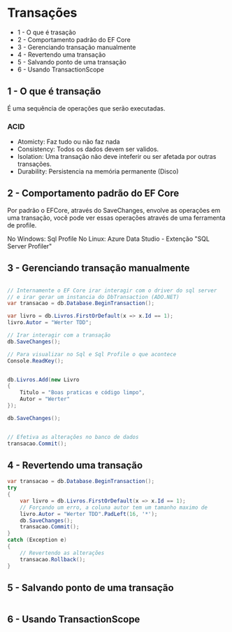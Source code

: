 # Transações

* 1 - O que é trasação
* 2 - Comportamento padrão do EF Core
* 3 - Gerenciando transação manualmente
* 4 - Revertendo uma transação
* 5 - Salvando ponto de uma transação
* 6 - Usando TransactionScope


## 1 - O que é transação

É uma sequência de operações que serão executadas.

### ACID
 * Atomicty: Faz tudo ou não faz nada
 * Consistency: Todos os dados devem ser validos.
 * Isolation: Uma transação não deve inteferir ou ser afetada por outras transações.
 * Durability: Persistencia na memória permanente (Disco)

## 2 - Comportamento padrão do EF Core

Por padrão o EFCore, através do SaveChanges, envolve as operações em uma transação,
você pode ver essas operações através de uma ferramenta de profile.

No Windows: Sql Profile
No Linux: Azure Data Studio - Extenção "SQL Server Profiler"


## 3 - Gerenciando transação manualmente



```c#

// Internamente o EF Core irar interagir com o driver do sql server
// e irar gerar um instancia do DbTransaction (ADO.NET)
var transacao = db.Database.BeginTransaction();

var livro = db.Livros.FirstOrDefault(x => x.Id == 1);
livro.Autor = "Werter TDD";

// Irar interagir com a transação
db.SaveChanges();

// Para visualizar no Sql e Sql Profile o que acontece
Console.ReadKey();


db.Livros.Add(new Livro
{
    Titulo = "Boas praticas e código limpo",
    Autor = "Werter"
});

db.SaveChanges();


// Efetiva as alterações no banco de dados
transacao.Commit();
```


## 4 - Revertendo uma transação
```c#
var transacao = db.Database.BeginTransaction();
try
{
    var livro = db.Livros.FirstOrDefault(x => x.Id == 1);
    // Forçando um erro, a coluna autor tem um tamanho maximo de 
    livro.Autor = "Werter TDD".PadLeft(16, '*');
    db.SaveChanges();    
    transacao.Commit();
}
catch (Exception e)
{
    // Revertendo as alterações
    transacao.Rollback();
}
```


## 5 - Salvando ponto de uma transação
```c#

```


## 6 - Usando TransactionScope
```c#
```

